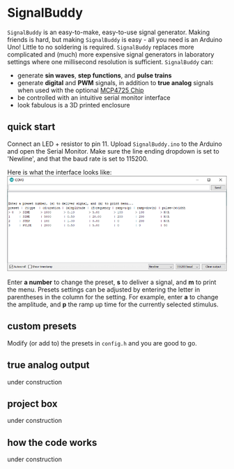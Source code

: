 # SignalBuddy

`SignalBuddy` is an easy-to-make, easy-to-use signal generator. Making friends is hard, but making `SignalBuddy` is easy - all you need is an Arduino Uno! Little to no soldering is required. `SignalBuddy` replaces more complicated and (much) more expensive signal generators in laboratory settings where one millisecond resolution is sufficient. `SignalBuddy` can:

* generate **sin waves**, **step functions**, and **pulse trains**
* generate **digital** and **PWM** signals, in addition to **true analog** signals when used with the optional [MCP4725 Chip](https://www.adafruit.com/product/935)  
* be controlled with an intuitive serial monitor interface
* look fabulous is a 3D printed enclosure

## quick start
Connect an LED + resistor to pin 11. Upload `SignalBuddy.ino` to the Arduino and open the Serial Monitor. Make sure the line ending dropdown is set to 'Newline', and that the baud rate is set to 115200.

Here is what the interface looks like:
![](images/serial_interface.png)

Enter **a number** to change the preset, **s** to deliver a signal, and **m** to print the menu. Presets settings can be adjusted by entering the letter in parentheses in the column for the setting. For example, enter **a** to change the amplitude, and **p** the ramp up time for the currently selected stimulus.



## custom presets
Modify (or add to) the presets in `config.h` and you are good to go.

## true analog output
under construction

## project box
under construction

## how the code works
under construction
